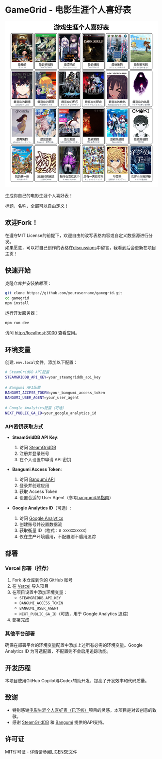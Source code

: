 # GameGrid - 电影生涯个人喜好表

![示例图](screenshot/me.png)

生成你自己的电影生涯个人喜好表！

标题，名称，全部可以自由定义！

## 欢迎Fork！

在遵守MIT License的前提下，欢迎自由的改写表格内容或自定义数据源进行分发。  
如果愿意，可以将自己创作的表格在[discussions](https://github.com/SomiaWhiteRing/gamegrid/discussions/2)中留言，我看到后会更新在项目主页！

## 快速开始

克隆仓库并安装依赖项：

```bash
git clone https://github.com/yourusername/gamegrid.git
cd gamegrid
npm install
```

运行开发服务器：

```bash
npm run dev
```

访问 [http://localhost:3000](http://localhost:3000) 查看应用。

## 环境变量

创建`.env.local`文件，添加以下配置：

```bash
# SteamGridDB API配置
STEAMGRIDDB_API_KEY=your_steamgriddb_api_key

# Bangumi API配置
BANGUMI_ACCESS_TOKEN=your_bangumi_access_token
BANGUMI_USER_AGENT=your_user_agent

# Google Analytics配置（可选）
NEXT_PUBLIC_GA_ID=your_google_analytics_id
```

### API密钥获取方式

- **SteamGridDB API Key**:
  1. 访问 [SteamGridDB](https://www.steamgriddb.com/)
  2. 注册并登录账号
  3. 在个人设置中申请 API 密钥

- **Bangumi Access Token**:
  1. 访问 [Bangumi API](https://bangumi.github.io/api/#/%E6%9D%A1%E7%9B%AE/getCalendar)
  2. 登录并创建应用
  3. 获取 Access Token
  4. 设置合适的 User Agent（参考[bangumiUA指南](https://github.com/bangumi/api/blob/master/docs-raw/user%20agent.md)）

- **Google Analytics ID**（可选）:
  1. 访问 [Google Analytics](https://analytics.google.com/)
  2. 创建账号并设置数据流
  3. 获取衡量 ID（格式：`G-XXXXXXXXXX`）
  4. 仅在生产环境启用，不配置则不启用追踪

## 部署

### Vercel 部署（推荐）

1. Fork 本仓库到你的 GitHub 账号
2. 在 [Vercel](https://vercel.com) 导入项目
3. 在项目设置中添加环境变量：
   - `STEAMGRIDDB_API_KEY`
   - `BANGUMI_ACCESS_TOKEN`
   - `BANGUMI_USER_AGENT`
   - `NEXT_PUBLIC_GA_ID`（可选，用于 Google Analytics 追踪）
4. 部署完成

### 其他平台部署

确保在部署平台的环境变量配置中添加上述所有必需的环境变量。Google Analytics ID 为可选配置，不配置则不会启用追踪功能。

## 开发历程

本项目使用GitHub Copilot与Codex辅助开发，提高了开发效率和代码质量。

## 致谢

- 特别感谢[电影生涯个人喜好表（已下线）](https://gamegrid.azurewebsites.net)项目的灵感，本项目是对该创意的致敬。
- 感谢 [SteamGridDB](https://www.steamgriddb.com/) 和 [Bangumi](https://bgm.tv/) 提供的API支持。

## 许可证

MIT许可证 - 详情请参阅[LICENSE](LICENSE)文件

